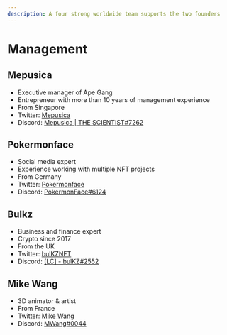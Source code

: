 ```yaml
---
description: A four strong worldwide team supports the two founders
---
```


# Management

## Mepusica

* Executive manager of Ape Gang
* Entrepreneur with more than 10 years of management experience
* From Singapore
* Twitter: [Mepusica](https://twitter.com/mepusica)
* Discord: [Mepusica | THE SCIENTIST#7262](https://discord.com/users/Mepusica%20|%20THE%20SCIENTIST#7262)

## Pokermonface

* Social media expert
* Experience working with multiple NFT projects
* From Germany
* Twitter: [Pokermonface](https://twitter.com/pokermonfacenft)
* Discord: [PokermonFace#6124](https://discord.com/users/PokermonFace#6124)

## Bulkz

* Business and finance expert
* Crypto since 2017
* From the UK
* Twitter: [bulKZNFT](https://twitter.com/bulKZNFT)
* Discord: [\[LC\] - bulKZ#2552](https://discord.com/users/\[LC]%20-%20bulKZ#2552)

## Mike Wang

* 3D animator & artist
* From France
* Twitter: [Mike Wang](https://twitter.com/MyVrtZ)
* Discord: [MWang#0044](https://discord.com/users/MWang#0044)
